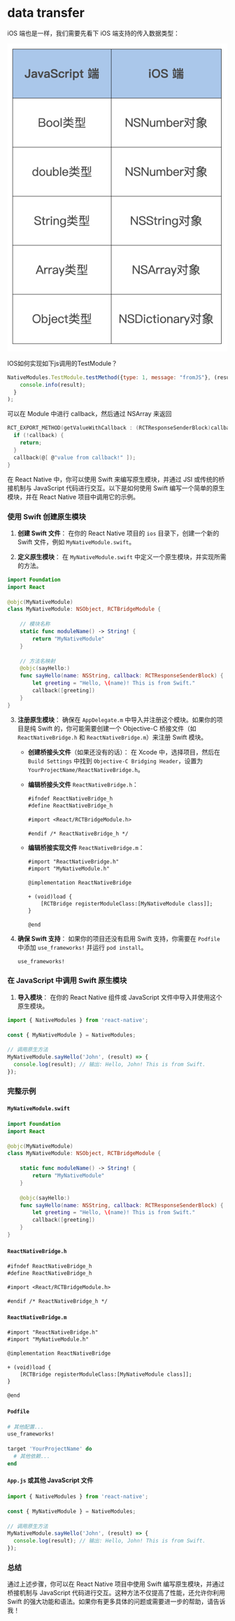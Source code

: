 # data transfer
iOS 端也是一样，我们需要先看下 iOS 端支持的传入数据类型：

![alt text](./pics/type-map.png)

IOS如何实现如下js调用的TestModule？
```javascript
NativeModules.TestModule.testMethod({type: 1, message: "fromJS"}, (result)=>{
    console.info(result);
  }
);
```
可以在 Module 中进行 callback，然后通过 NSArray 来返回
```C
RCT_EXPORT_METHOD(getValueWithCallback : (RCTResponseSenderBlock)callback){
  if (!callback) {
    return;
  }
  callback(@[ @"value from callback!" ]);
}
```

在 React Native 中，你可以使用 Swift 来编写原生模块，并通过 JSI 或传统的桥接机制与 JavaScript 代码进行交互。以下是如何使用 Swift 编写一个简单的原生模块，并在 React Native 项目中调用它的示例。

### 使用 Swift 创建原生模块

1. **创建 Swift 文件**：
   在你的 React Native 项目的 `ios` 目录下，创建一个新的 Swift 文件，例如 `MyNativeModule.swift`。

2. **定义原生模块**：
   在 `MyNativeModule.swift` 中定义一个原生模块，并实现所需的方法。

```swift
import Foundation
import React

@objc(MyNativeModule)
class MyNativeModule: NSObject, RCTBridgeModule {

    // 模块名称
    static func moduleName() -> String! {
        return "MyNativeModule"
    }

    // 方法名映射
    @objc(sayHello:)
    func sayHello(name: NSString, callback: RCTResponseSenderBlock) {
        let greeting = "Hello, \(name)! This is from Swift."
        callback([greeting])
    }
}
```

3. **注册原生模块**：
   确保在 `AppDelegate.m` 中导入并注册这个模块。如果你的项目是纯 Swift 的，你可能需要创建一个 Objective-C 桥接文件（如 `ReactNativeBridge.h` 和 `ReactNativeBridge.m`）来注册 Swift 模块。

   - **创建桥接头文件**（如果还没有的话）：
     在 Xcode 中，选择项目，然后在 `Build Settings` 中找到 `Objective-C Bridging Header`，设置为 `YourProjectName/ReactNativeBridge.h`。

   - **编辑桥接头文件** `ReactNativeBridge.h`：
     ```objc
     #ifndef ReactNativeBridge_h
     #define ReactNativeBridge_h

     #import <React/RCTBridgeModule.h>

     #endif /* ReactNativeBridge_h */
     ```

   - **编辑桥接实现文件** `ReactNativeBridge.m`：
     ```objc
     #import "ReactNativeBridge.h"
     #import "MyNativeModule.h"

     @implementation ReactNativeBridge

     + (void)load {
         [RCTBridge registerModuleClass:[MyNativeModule class]];
     }

     @end
     ```

4. **确保 Swift 支持**：
   如果你的项目还没有启用 Swift 支持，你需要在 `Podfile` 中添加 `use_frameworks!` 并运行 `pod install`。

   ```ruby
   use_frameworks!
   ```

### 在 JavaScript 中调用 Swift 原生模块

1. **导入模块**：
   在你的 React Native 组件或 JavaScript 文件中导入并使用这个原生模块。

```javascript
import { NativeModules } from 'react-native';

const { MyNativeModule } = NativeModules;

// 调用原生方法
MyNativeModule.sayHello('John', (result) => {
  console.log(result); // 输出: Hello, John! This is from Swift.
});
```

### 完整示例

#### `MyNativeModule.swift`
```swift
import Foundation
import React

@objc(MyNativeModule)
class MyNativeModule: NSObject, RCTBridgeModule {

    static func moduleName() -> String! {
        return "MyNativeModule"
    }

    @objc(sayHello:)
    func sayHello(name: NSString, callback: RCTResponseSenderBlock) {
        let greeting = "Hello, \(name)! This is from Swift."
        callback([greeting])
    }
}
```

#### `ReactNativeBridge.h`
```objc
#ifndef ReactNativeBridge_h
#define ReactNativeBridge_h

#import <React/RCTBridgeModule.h>

#endif /* ReactNativeBridge_h */
```

#### `ReactNativeBridge.m`
```objc
#import "ReactNativeBridge.h"
#import "MyNativeModule.h"

@implementation ReactNativeBridge

+ (void)load {
    [RCTBridge registerModuleClass:[MyNativeModule class]];
}

@end
```

#### `Podfile`
```ruby
# 其他配置...
use_frameworks!

target 'YourProjectName' do
  # 其他依赖...
end
```

#### `App.js` 或其他 JavaScript 文件
```javascript
import { NativeModules } from 'react-native';

const { MyNativeModule } = NativeModules;

// 调用原生方法
MyNativeModule.sayHello('John', (result) => {
  console.log(result); // 输出: Hello, John! This is from Swift.
});
```

### 总结

通过上述步骤，你可以在 React Native 项目中使用 Swift 编写原生模块，并通过桥接机制与 JavaScript 代码进行交互。这种方法不仅提高了性能，还允许你利用 Swift 的强大功能和语法。如果你有更多具体的问题或需要进一步的帮助，请告诉我！
